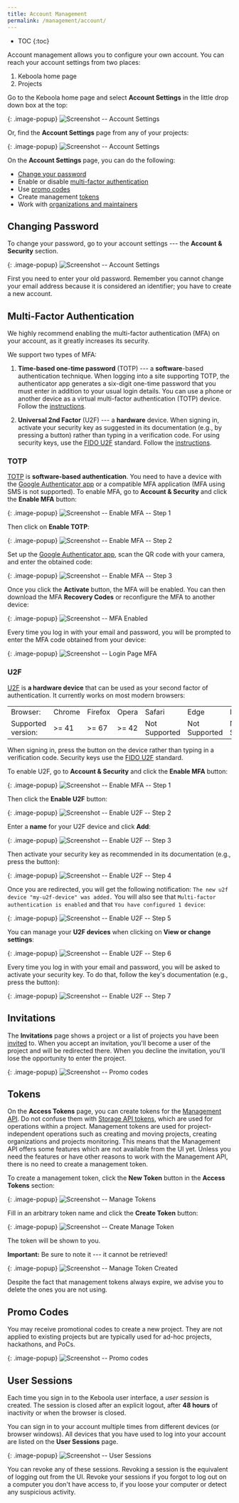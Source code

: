 ```yaml
---
title: Account Management
permalink: /management/account/
---
```


* TOC
{:toc}

Account management allows you to configure your own account.
You can reach your account settings from two places:

1. Keboola home page
2. Projects

Go to the Keboola home page and select **Account Settings** in the little drop down box at the top:

{: .image-popup}
![Screenshot -- Account Settings](/management/account/account-setting-1.png)

Or, find the **Account Settings** page from any of your projects:

{: .image-popup}
![Screenshot -- Account Settings](/management/account/account-setting-2.png)

On the **Account Settings** page, you can do the following:

- [Change your password](#changing-password)
- Enable or disable [multi-factor authentication](#multi-factor-authentication)
- Use [promo codes](#promo-codes)
- Create management [tokens](#tokens)
- Work with [organizations and maintainers](/management/organization/)

## Changing Password
To change your password, go to your account settings --- the **Account & Security** section.

{: .image-popup}
![Screenshot -- Account Settings](/management/account/change-password.png)

First you need to enter your old password. Remember you cannot change your email address
because it is considered an identifier; you have to create a new account.

## Multi-Factor Authentication
We highly recommend enabling the multi-factor authentication (MFA) on your account, as it greatly increases its security.

We support two types of MFA: 

1. **Time-based one-time password** (TOTP) --- a **software**-based authentication technique. 
When logging into a site supporting TOTP, the authenticator app generates a six-digit one-time password 
that you must enter in addition to your usual login details. You can use a phone or another device 
as a virtual multi-factor authentication (TOTP) device. Follow the [instructions](#totp-multi-factor-authentication). 

2. **Universal 2nd Factor** (U2F) --- a **hardware** device. When signing in, activate your security key as suggested in 
its documentation (e.g., by pressing a button) rather than typing in a verification code.
For using security keys, use the [FIDO U2F](https://fidoalliance.org/) standard.
Follow the [instructions](#u2f-multi-factor-authentication).

### TOTP 
[TOTP](https://en.wikipedia.org/wiki/Time-based_One-time_Password_algorithm)
is **software-based authentication**. 
You need to have a device with the [Google Authenticator app](https://support.google.com/accounts/answer/1066447?hl=en) or
a compatible MFA application (MFA using SMS is not supported). To enable MFA, go to **Account & Security** and 
click the **Enable MFA** button:

{: .image-popup}
![Screenshot -- Enable MFA -- Step 1](/management/account/enable-mfa-1.png)

Then click on **Enable TOTP**:

{: .image-popup}
![Screenshot -- Enable MFA -- Step 2](/management/account/enable-totp-1.png)

Set up the [Google Authenticator app](https://support.google.com/accounts/answer/1066447?hl=en), scan the
QR code with your camera, and enter the obtained code:

{: .image-popup}
![Screenshot -- Enable MFA -- Step 3](/management/account/enable-mfa-2.png)

Once you click the **Activate** button, the MFA will be enabled. You can then download the MFA
**Recovery Codes** or reconfigure the MFA to another device:

{: .image-popup}
![Screenshot -- MFA Enabled](/management/account/enable-mfa-3.png)

Every time you log in with your email and password,
you will be prompted to enter the MFA code obtained from your device:

{: .image-popup}
![Screenshot -- Login Page MFA](/management/account/login-3.png)

### U2F 
[U2F](https://en.wikipedia.org/wiki/Universal_2nd_Factor) is **a hardware device** that can be used as your second factor 
of authentication. It currently works on most modern browsers:
<table>
  <tr>
    <td>Browser:</td>
    <td>Chrome</td>
    <td>Firefox</td>
    <td>Opera</td>
    <td>Safari</td>
    <td>Edge</td>
    <td>IE</td>
  </tr>
  <tr>
    <td>Supported version:</td>
    <td> >= 41 </td>
    <td> >= 67 </td>
    <td> >= 42 </td>
    <td> Not Supported </td>
    <td> Not Supported </td>
    <td> Not Supported </td>
  </tr>
</table>

When signing in, press the button on the device rather than typing in a verification code.
Security keys use the [FIDO U2F](https://fidoalliance.org/) standard.

To enable U2F, go to **Account & Security** and click the **Enable MFA** button:

{: .image-popup}
![Screenshot -- Enable MFA -- Step 1](/management/account/enable-mfa-1.png)

Then click the **Enable U2F** button:

{: .image-popup}
![Screenshot -- Enable U2F -- Step 2](/management/account/enable-u2f-1.png)

Enter a **name** for your U2F device and click **Add**: 

{: .image-popup}
![Screenshot -- Enable U2F -- Step 3](/management/account/enable-u2f-2.png)

Then activate your security key as recommended in its documentation (e.g., press the button):

{: .image-popup}
![Screenshot -- Enable U2F -- Step 4](/management/account/enable-u2f-3.png)

Once you are redirected, you will get the following notification: `The new u2f device "my-u2f-device" was added.` 
You will also see that `Multi-factor authentication is enabled` and that `You have configured 1 device`:

{: .image-popup}
![Screenshot -- Enable U2F -- Step 5](/management/account/enable-u2f-4.png)

You can manage your **U2F devices** when clicking on **View or change settings**:

{: .image-popup}
![Screenshot -- Enable U2F -- Step 6](/management/account/enable-u2f-5.png)

Every time you log in with your email and password, you will be asked to activate your security key.
To do that, follow the key's documentation (e.g., press the button):

{: .image-popup}
![Screenshot -- Enable U2F -- Step 7](/management/account/enable-u2f-6.png)

## Invitations
The **Invitations** page shows a project or a list of projects you have been [invited](/management/project/users/#inviting-a-user) to.
When you accept an invitation, you'll become a user of the project and will be redirected there. 
When you decline the invitation, you'll lose the opportunity to enter the project.

{: .image-popup}
![Screenshot -- Promo codes](/management/account/invitations.png)

## Tokens
On the **Access Tokens** page, you can create tokens for the [Management API](https://keboolamanagementapi.docs.apiary.io/#).
Do not confuse them with [Storage API tokens](/management/project/tokens/), which are used for operations
within a project. Management tokens are used for project-independent operations such as creating and moving projects,
creating organizations and projects monitoring. This means that the Management API offers some features which are
not available from the UI yet. Unless you need the features or have other reasons to work with
the Management API, there is no need to create a management token.

To create a management token, click the **New Token** button in the **Access Tokens** section:

{: .image-popup}
![Screenshot -- Manage Tokens](/management/account/manage-tokens.png)

Fill in an arbitrary token name and click the **Create Token** button:

{: .image-popup}
![Screenshot -- Create Manage Token](/management/account/manage-token-create.png)

The token will be shown to you.

**Important:** Be sure to note it --- it cannot be retrieved!

{: .image-popup}
![Screenshot -- Manage Token Created](/management/account/manage-token-created.png)

Despite the fact that management tokens always expire, we advise you to delete the ones you are not using.

## Promo Codes
You may receive promotional codes to create a new project. They are not applied to existing
projects but are typically used for ad-hoc projects, hackathons, and PoCs.

{: .image-popup}
![Screenshot -- Promo codes](/management/account/promo-codes.png)

## User Sessions
Each time you sign in to the Keboola user interface, a *user session* is created.
The session is closed after an explicit logout, after **48 hours** of inactivity or when the browser is closed.

You can sign in to your account multiple times from different devices (or browser windows).
All devices that you have used to log into your account are listed on the **User Sessions** page. 

{: .image-popup}
![Screenshot -- User Sessions](/management/account/user-sessions-1.png)

You can revoke any of these sessions. Revoking a session is the equivalent of logging out from the UI.
Revoke your sessions if you forgot to log out on a computer you don't have access to, 
if you loose your computer or detect any suspicious activity.
